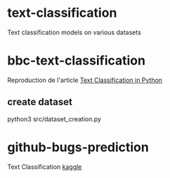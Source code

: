 # text-classification
Text classification models on various datasets
# bbc-text-classification
Reproduction de l'article [Text Classification in Python](https://towardsdatascience.com/text-classification-in-python-dd95d264c802)
## create dataset
python3 src/dataset_creation.py

# github-bugs-prediction
Text Classification [kaggle](https://www.kaggle.com/anmolkumar/github-bugs-prediction)
